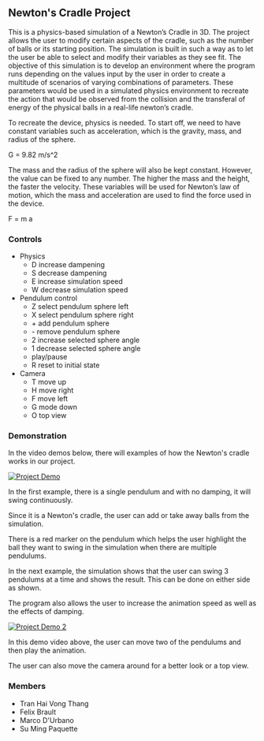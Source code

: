 ## Newton's Cradle Project
This is a physics-based simulation of a Newton’s Cradle in 3D. The project allows the user to modify certain aspects of the cradle, such as the number of balls or its starting position. The simulation is built in such a way as to let the user be able to select and modify their variables as they see fit. The objective of this simulation is to develop an environment where the program runs depending on the values input by the user in order to create a multitude of scenarios of varying combinations of parameters. These parameters would be used in a simulated physics environment to recreate the action that would be observed from the collision and the transferal of energy of the physical balls in a real-life newton’s cradle.

To recreate the device, physics is needed. To start off, we need to have constant variables such as acceleration, which is the gravity, mass, and radius of the sphere.

G = 9.82 m/s^2

The mass and the radius of the sphere will also be kept constant. However, the value can be fixed to any number. The higher the mass and the height, the faster the velocity. These variables will be used for Newton’s law of motion, which the mass and acceleration are used to find the force used in the device.

F = m a

### Controls
* Physics
  * D increase dampening
  * S decrease dampening
  * E increase simulation speed
  * W decrease simulation speed
* Pendulum control
  * Z select pendulum sphere left
  * X select pendulum sphere right
  * \+ add pendulum sphere
  * \- remove pendulum sphere
  * 2 increase selected sphere angle
  * 1 decrease selected sphere angle
  * play/pause
  * R reset to initial state
* Camera
  * T move up
  * H move right
  * F move left
  * G mode down
  * O top view

### Demonstration
In the video demos below, there will examples of how the Newton's cradle works in our project.

[![Project Demo](https://img.youtube.com/vi/mwTcAQyYwdU/0.jpg)](https://youtu.be/mwTcAQyYwdU)

In the first example, there is a single pendulum and with no damping, it will swing continuously.

Since it is a Newton's cradle, the user can add or take away balls from the simulation.

There is a red marker on the pendulum which helps the user highlight the ball they want to swing in the simulation when there are multiple pendulums.

In the next example, the simulation shows that the user can swing 3 pendulums at a time and shows the result. This can be done on either side as shown.

The program also allows the user to increase the animation speed as well as the effects of damping.



[![Project Demo 2](https://img.youtube.com/vVz7u4vmJ2c/0.jpg)](https://youtu.be/vVz7u4vmJ2c)

In this demo video above, the user can move two of the pendulums and then play the animation.

The user can also move the camera around for a better look or a top view.

### Members
* Tran Hai Vong Thang
* Felix Brault
* Marco D'Urbano
* Su Ming Paquette
